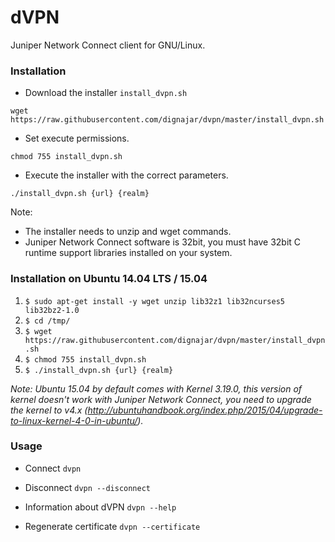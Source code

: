 # dVPN

Juniper Network Connect client for GNU/Linux.

### Installation

- Download the installer ```install_dvpn.sh```

```wget https://raw.githubusercontent.com/dignajar/dvpn/master/install_dvpn.sh```

- Set execute permissions.

```chmod 755 install_dvpn.sh```

- Execute the installer with the correct parameters.

```./install_dvpn.sh {url} {realm}```

Note:
- The installer needs to unzip and wget commands.
- Juniper Network Connect software is 32bit, you must have 32bit C runtime support libraries installed on your system.

### Installation on Ubuntu 14.04 LTS / 15.04

1. ```$ sudo apt-get install -y wget unzip lib32z1 lib32ncurses5 lib32bz2-1.0```
2. ```$ cd /tmp/```
3. ```$ wget https://raw.githubusercontent.com/dignajar/dvpn/master/install_dvpn.sh```
4. ```$ chmod 755 install_dvpn.sh```
5. ```$ ./install_dvpn.sh {url} {realm}```

*Note: Ubuntu 15.04 by default comes with Kernel 3.19.0, this version of kernel doesn't work with Juniper Network Connect, you need to upgrade the kernel to v4.x (http://ubuntuhandbook.org/index.php/2015/04/upgrade-to-linux-kernel-4-0-in-ubuntu/).*

### Usage

- Connect
`dvpn`

- Disconnect
`dvpn --disconnect`

- Information about dVPN
`dvpn --help`

- Regenerate certificate
`dvpn --certificate`
